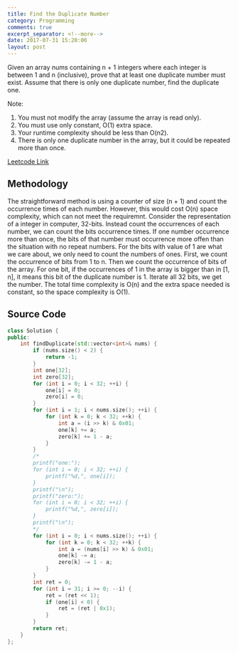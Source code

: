 ```yaml
---
title: Find the Duplicate Number
category: Programming
comments: true
excerpt_separator: <!--more-->
date: 2017-07-31 15:20:00
layout: post
---
```

Given an array nums containing n + 1 integers where each integer is between 1 and n (inclusive), prove that at least one duplicate number must exist. Assume that there is only one duplicate number, find the duplicate one.

Note:
1. You must not modify the array (assume the array is read only).
2. You must use only constant, O(1) extra space.
3. Your runtime complexity should be less than O(n2).
4. There is only one duplicate number in the array, but it could be repeated more than once.
<!--more-->

[Leetcode Link](https://leetcode.com/problems/find-the-duplicate-number)

## Methodology
The straightforward method is using a counter of size (n + 1) and count the occurrence times of each number. However, this would cost O(n) space complexity, which can not meet the requiremnt. Consider the representation of a integer in computer, 32-bits. Instead count the occurrences of each number, we can count the bits occurrence times. If one number occurrence more than once, the bits of that number must occurrence more offen than the situation with no repeat numbers. For the bits with value of 1 are what we care about, we only need to count the numbers of ones. First, we count the occurrence of bits from 1 to n. Then we count the occurrence of bits of the array. For one bit, if the occurrences of 1 in the array is bigger than in [1, n], it means this bit of the duplicate number is 1. Iterate all 32 bits, we get the number. The total time complexity is O(n) and the extra space needed is constant, so the space complexity is O(1).

## Source Code
```C++
class Solution {
public:
    int findDuplicate(std::vector<int>& nums) {
        if (nums.size() < 2) {
            return -1;
        }
        int one[32];
        int zero[32];
        for (int i = 0; i < 32; ++i) {
            one[i] = 0;
            zero[i] = 0;
        }
        for (int i = 1; i < nums.size(); ++i) {
            for (int k = 0; k < 32; ++k) {
                int a = (i >> k) & 0x01;
                one[k] += a;
                zero[k] += 1 - a;
            }
        }
        /*
        printf("one:");
        for (int i = 0; i < 32; ++i) {
            printf("%d,", one[i]);
        }
        printf("\n");
        printf("zero:");
        for (int i = 0; i < 32; ++i) {
            printf("%d,", zero[i]);
        }
        printf("\n");
        */
        for (int i = 0; i < nums.size(); ++i) {
            for (int k = 0; k < 32; ++k) {
                int a = (nums[i] >> k) & 0x01;
                one[k] -= a;
                zero[k] -= 1 - a;
            }
        }
        int ret = 0;
        for (int i = 31; i >= 0; --i) {
            ret = (ret << 1);
            if (one[i] < 0) {
                ret = (ret | 0x1);
            }
        }
        return ret;
    }
};
```
